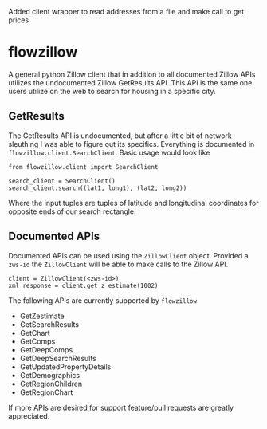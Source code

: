 
Added client wrapper to read addresses from a file
and make call to get prices


# flowzillow
A general python Zillow client that in addition to all documented Zillow APIs utilizes 
the undocumented Zillow GetResults API. This API is the same one users utilize on the
web to search for housing in a specific city.

## GetResults
The GetResults API is undocumented, but after a little bit of network sleuthing I was able
to figure out its specifics. Everything is documented in `flowzillow.client.SearchClient`.
Basic usage would look like
    
    from flowzillow.client import SearchClient

    search_client = SearchClient()
    search_client.search((lat1, long1), (lat2, long2))

Where the input tuples are tuples of latitude and longitudinal coordinates for opposite
ends of our search rectangle.

## Documented APIs
Documented APIs can be used using the `ZillowClient` object. Provided a `zws-id` the 
`ZillowClient` will be able to make calls to the Zillow API.

    client = ZillowClient(<zws-id>)
    xml_response = client.get_z_estimate(1002)

The following APIs are currently supported by `flowzillow`

 * GetZestimate
 * GetSearchResults
 * GetChart
 * GetComps
 * GetDeepComps
 * GetDeepSearchResults
 * GetUpdatedPropertyDetails
 * GetDemographics
 * GetRegionChildren
 * GetRegionChart

If more APIs are desired for support feature/pull requests are greatly appreciated.
